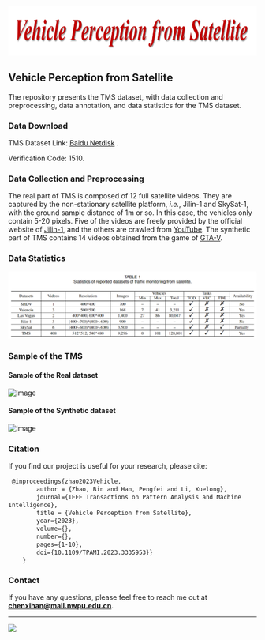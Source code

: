 
<p align="center">
  <img src="https://github.com/Chenxi1510/Remote-sensing-Image-Compression/blob/main/Image/TPAMI.png" height=100>
</p>




## Vehicle Perception from Satellite

The repository presents the TMS dataset, with data collection and preprocessing, data annotation, and data statistics for the TMS dataset.





### Data Download  
 
TMS Dataset Link: [Baidu Netdisk](https://pan.baidu.com/s/1zV4q6brBDb8a1ypgy2uLNw) .

Verification Code: 1510.

### Data Collection and Preprocessing
The real part of TMS is composed of 12 full satellite videos. They are captured by the non-stationary satellite platform, *i.e.*, Jilin-1 and SkySat-1, with the ground sample distance of 1m or so. In this case, the vehicles only contain 5-20 pixels.
Five of the videos are freely provided by the official website of [Jilin-1](https://mall.charmingglobe.com/Sampledata), and the others are crawled from [YouTube](https://www.youtube.com/). The synthetic part of TMS contains 14 videos obtained from the game of  [GTA-V](https://www.rockstargames.com/gta-v). 


 
### Data Statistics

![image](https://github.com/Chenxi1510/Remote-sensing-Image-Compression/blob/main/Image/tmfs.png)

### Sample of the TMS

#### Sample of the Real dataset
  
![image](https://github.com/Chenxi1510/Remote-sensing-Image-Compression/blob/main/Image/Real.png)


#### Sample of the Synthetic dataset

![image](https://github.com/Chenxi1510/Remote-sensing-Image-Compression/blob/main/Image/Synthetic.png)




### Citation

If you find our project is useful for your research, please cite:
```
 @inproceedings{zhao2023Vehicle,
        author = {Zhao, Bin and Han, Pengfei and Li, Xuelong},
        journal={IEEE Transactions on Pattern Analysis and Machine Intelligence}, 
        title = {Vehicle Perception from Satellite},
        year={2023},
        volume={},
        number={},
        pages={1-10},
        doi={10.1109/TPAMI.2023.3335953}}
    }
```

### Contact
If you have any questions, please feel free to reach me out at **chenxihan@mail.nwpu.edu.cn**.


---
<a href="https://clustrmaps.com/site/1bxi3"  title="Visit tracker"><img src="//www.clustrmaps.com/map_v2.png?d=M73LRR9yV1e9jPW6i9Wu4I78dJwcyGM2j8o7o6wMotQ&cl=ffffff" /></a>



